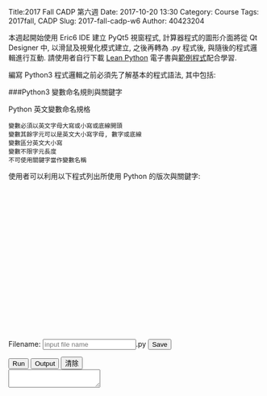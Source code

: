 Title:2017 Fall CADP 第六週
Date: 2017-10-20 13:30
Category: Course
Tags: 2017fall, CADP
Slug: 2017-fall-cadp-w6
Author: 40423204


本週起開始使用 Eric6 IDE 建立 PyQt5 視窗程式, 計算器程式的圖形介面將從 Qt Designer 中, 以滑鼠及視覺化模式建立, 之後再轉為 .py 程式後, 與隨後的程式邏輯進行互動. 請使用者自行下載 <a href="https://link.springer.com/book/10.1007/978-1-4842-2385-7">Lean Python</a> 電子書與<a href="https://github.com/Apress/lean-python">範例程式</a>配合學習.

<!-- PELICAN_END_SUMMARY -->

<!-- 導入 FileSaver 與 filereader -->
<script type="text/javascript" src="./../ace/FileSaver.min.js"></script>
<script type="text/javascript" src="./../ace/filereader.js"></script>

<!-- 導入最新版的 Brython 標準程式庫 3.3.4 -->
<script type="text/javascript" src="./../data/Brython-3.3.4/brython_dist.js">
</script>

<!-- 導入平面機構模擬所需程式庫 -->

<!-- sylvester.js 為向量、矩陣與幾何程式庫 http://sylvester.jcoglan.com/ -->
<script src="./../data/sylvester/sylvester.js"></script>
<!-- PrairieDraw.js 為延伸 sylvester.js 的 html5 canvas 繪圖應用程式庫 https://github.com/martin70/PrairieDraw.js -->
<script src="./../data/sylvester/PrairieDraw.js"></script>
<style>
canvas {
    border: 1px solid black;
}
</style>

<!-- 啟動 Brython 時, 設定 pythonpath 為 data/py, 並將 script1.py 放入, 以便取代 3.2.9 之前版本的 script id 導入 -->
<script>
window.onload=function(){
brython({debug:1, pythonpath:['./../data/py']});
}
</script>

<!-- 以下執行 Brython 程式 -->

<script src="./../ace/ace.js" type="text/javascript" charset="utf-8"></script>
<script src="./../ace/ext-language_tools.js" type="text/javascript" charset="utf-8"></script>
<script src="./../ace/mode-python3.js" type="text/javascript" charset="utf-8"></script>
<script src="./../ace/snippets/python.js" type="text/javascript" charset="utf-8"></script>

<!-- 請注意, 這裡使用 Javascript 將 localStorage["py_src"] 中存在近端瀏覽器的程式碼, 由使用者決定存檔名稱-->

<script type="text/javascript">
function doSave(storage_id, filename){
    var blob = new Blob([localStorage[storage_id]], {type: "text/plain;charset=utf-8"});
    filename = document.getElementById(filename).value
    saveAs(blob, filename+".py");
}
</script>

編寫 Python3 程式邏輯之前必須先了解基本的程式語法, 其中包括:

###Python3 變數命名規則與關鍵字

Python 英文變數命名規格

    變數必須以英文字母大寫或小寫或底線開頭
    變數其餘字元可以是英文大小寫字母, 數字或底線
    變數區分英文大小寫
    變數不限字元長度
    不可使用關鍵字當作變數名稱

使用者可以利用以下程式列出所使用 Python 的版次與關鍵字:

<!-- 印出版次與關鍵字程式 -->

<script type="text/python3">
from browser import document as doc
import ace

# Brython 3.3.4 內建的 container 名稱為  'container' 且 turtle 輸出為 svg 必須使用 div 訂定 id
Ace = ace.Editor(editor_id="kw_editor", console_id="kw_console", container_id="kw__container", storage_id="kw_py_src" )

Ace.editor.setValue('''# 導入 sys 模組
import sys
# 導入 keyword 模組
import keyword

# 利用 sys 模組中的 version_info 印出 Python 版次
print("Python version: ", sys.version_info)
# 利用 keyword 模組中的 kwlist 印出關鍵字
print("Python keywords: ", keyword.kwlist)
''')
Ace.editor.scrollToRow(0)
Ace.editor.gotoLine(0)

# 執行程式, 顯示輸出結果與清除輸出結果及對應按鈕綁定
doc['kw_run'].bind('click', Ace.run)
doc['kw_show_console'].bind('click', Ace.show_console)
doc['kw_clear_console'].bind('click', Ace.clear_console)
</script>

<!-- 用來顯示程式碼的 editor 區域 -->

<div id="kw_editor" style="width:600px;height:300px;"></div>

<!-- 以下的表單與按鈕與前面的 Javascript doSave 函式以及 FileSaver.min.js 互相配合 -->

<form>
    <label>Filename: <input type="text" id="kw_filename" placeholder="input file name"/>.py</label>
    <input type="submit" value="Save" onclick="doSave('kw_py_src', 'kw_filename');"/>
</form>
<button id="kw_run">Run</button>
<button id="kw_show_console">Output</button>
<button id="kw_clear_console">清除</button>
<div style="width:100%;height:100%;">
<textarea id="kw_console" autocomplete="off"></textarea>
</div>

Python3 的程式關鍵字, 使用者命名變數時, 必須避開下列保留字.

Python keywords:  ['False', 'None', 'True', 'and', 'as', 'assert', 'break', 'class', 'continue', 'def', 'del', 'elif', 'else', 'except', 'finally', 'for', 'from', 'global', 'if', 'import', 'in', 'is', 'lambda', 'nonlocal', 'not', 'or', 'pass', 'raise', 'return', 'try', 'while', 'with', 'yield']

選擇好的變數名稱:

    使用有意義且適當長度的變數名稱， 例如: 使用 length 代表長度, 不要單獨使用 l 或 L, 也不要使用 this_is_the_length
    程式前後變數命名方式盡量一致, 例如: 使用 rect_length 或 RectLength
    用底線開頭的變數通常具有特殊意義

###print() 函式用法

print() 為 Python 程式語言中用來列印數值或字串的函式, 其中有 sep 變數定義分隔符號, ｓep 內定為 ",", end 變數則用來定義列印結尾的符號, end 內定為跳行符號.

###for 迴圈用法與 Python 的縮排規定

重複迴圈用法, 使用者可以透過下列程式編輯區練習 for 迴圈與 print() 函式的用法.

<script type="text/python3">
from browser import document as doc
import ace

Ace = ace.Editor(editor_id="editor", console_id="console", container_id="first_container", storage_id="py_src" )

Ace.editor.setValue('''#ex1 簡單的 for 迴圈範例
for i in range(10):
    print(i)
''')
Ace.editor.scrollToRow(0)
Ace.editor.gotoLine(0)

# 執行程式, 顯示輸出結果與清除輸出結果及對應按鈕綁定
doc['run'].bind('click', Ace.run)
doc['show_console'].bind('click', Ace.show_console)
doc['clear_console'].bind('click', Ace.clear_console)
</script>

<!-- 用來顯示程式碼的 editor 區域 -->

<div id="editor" style="width:600px;height:300px;"></div>

<!-- 以下的表單與按鈕與前面的 Javascript doSave 函式以及 FileSaver.min.js 互相配合 -->

<form>
    <label>Filename: <input type="text" id="filename" placeholder="input file name"/>.py</label>
    <input type="submit" value="Save" onclick="doSave('py_src', 'filename');"/>
</form>
<button id="run">Run</button>
<button id="show_console">Output</button>
<button id="clear_console">清除</button>
<div style="width:100%;height:100%;">
<textarea id="console" autocomplete="off"></textarea>
</div>

<!-- 以下置入 brython turtle 繪圖程式段, 但是各畫布必須使用不同名稱 -->

下列的 Brython turtle 網際繪圖程式僅提供參考, 可以用來練習 Python3 程式語法.

<script type="text/python3">
from browser import document as doc
import ace

Ace = ace.Editor(editor_id="turtle_editor", console_id="turtle_console", container_id="container", storage_id="turtle_py_src" )

Ace.editor.setValue('''import turtle
t=turtle.Turtle()

t.penup()
t.left(45)
t.backward(125)
t.right(45)
t.pendown()

for c in ['red', 'green', 'yellow', 'blue']:
    t.color(c)
    t.forward(75)
    t.left(90)

t1=turtle.Turtle("turtle")
t1.penup()

t1.pendown()
t1.width(3)
for c in ['red', 'blue', 'yellow', 'green', 'purple', 'brown']:
    t1.color(c)
    t1.forward(50)
    t1.left(60)

t1.penup()
t1.left(60)
t1.backward(120)

t1.pendown()
t1.color('red')
t1.write("I love Brython!!")

turtle._Screen().end()
''')

Ace.editor.scrollToRow(0)
Ace.editor.gotoLine(0)

doc['turtle_run'].bind('click', Ace.run)
doc['turtle_show_console'].bind('click', Ace.show_console)
doc['turtle_clear_console'].bind('click', Ace.clear_console)
doc['turtle_clear_container'].bind('click', Ace.clear_container)
</script>

<div id="turtle_editor" style="width:600px;height:300px;"></div>

<!-- 以下的表單與按鈕與前面的 Javascript doSave 函式以及 FileSaver.min.js 互相配合 -->

<form>
    <label>Filename: <input type="text" id="turtle_filename" placeholder="input file name"/>.py</label>
    <input type="submit" value="Save" onclick="doSave('tutle_py_src', 'turtle_filename');"/>
</form>
<button id="turtle_run">Run</button>
<button id="turtle_show_console">Output</button>
<button id="turtle_clear_console">清除</button>
<button id="turtle_clear_container">清除畫布</button>
<div style="width:100%;height:100%;">
<textarea id="turtle_console" autocomplete="off"></textarea>
</div>

<!-- container 主要提供網際繪圖用之畫布 -->
<div id="container"></div>

###函式用法與呼叫

使用者可以利用下列程式, 練習 def 函式定義與呼叫的用法.

<script type="text/python3">
from browser import document as doc
import ace

Ace = ace.Editor(editor_id="fun_editor", console_id="fun_console", container_id="fun_container", storage_id="fun_py_src" )

Ace.editor.setValue('''# 定義函式
def square_of_x(x):
    return x*x

# 呼叫函式
y = square_of_x(3)
# 列印 y 對應內容
print(y)
''')
Ace.editor.scrollToRow(0)
Ace.editor.gotoLine(0)

# 執行程式, 顯示輸出結果與清除輸出結果及對應按鈕綁定
doc['fun_run'].bind('click', Ace.run)
doc['fun_show_console'].bind('click', Ace.show_console)
doc['fun_clear_console'].bind('click', Ace.clear_console)
</script>

<!-- 用來顯示程式碼的 editor 區域 -->

<div id="fun_editor" style="width:600px;height:300px;"></div>

<!-- 以下的表單與按鈕與前面的 Javascript doSave 函式以及 FileSaver.min.js 互相配合 -->

<form>
    <label>Filename: <input type="text" id="fun_filename" placeholder="input file name"/>.py</label>
    <input type="submit" value="Save" onclick="doSave('fun_py_src', 'fun_filename');"/>
</form>
<button id="fun_run">Run</button>
<button id="fun_show_console">Output</button>
<button id="fun_clear_console">清除</button>
<div style="width:100%;height:100%;">
<textarea id="fun_console" autocomplete="off"></textarea>
</div>

<!-- Brython 的網際繪圖 -->

以下網際繪圖程式, 僅提供參考.

<script type="text/python3">
from browser import document as doc
import ace

Ace = ace.Editor(editor_id="by_editor", console_id="by_console", container_id="by_container", storage_id="by_py_src" )

Ace.editor.setValue('''# First of all, the import of some libraries
from browser import document as doc
from browser import html

# All the elements will be inserted in the div with the "container" id
container = doc['by_container']

# We create a new div element
newdiv = html.DIV(id = "new-div")
# Now we add some style
newdiv.style = {"padding": "5px", 
               "backgroundColor": "#ADD8E6"}

# Now, lets add a table with a column with numbers and a
# column with a word on each cell
text = "Brython is really cool"
textlist = text.split()
table = html.TABLE()
for i, word in enumerate(textlist):
    table <= html.TR(html.TD(i + 1) + 
                     html.TD(word))
# Now we add some style to the table
table.style = {"padding": "5px", 
               "backgroundColor": "#aaaaaa",
               "width": "100%"}
# Now we add the table to the new div previously created
newdiv <= table + html.BR()

# a form? why not?
form = html.FORM()
input1 = html.INPUT(type="text", name="firstname", value="First name")
input2 = html.INPUT(type="text", name="lastname", value="Last name")
input3 = html.BUTTON("Button with no action!")
form <= input1 + html.BR() + input2 + html.BR() + input3

newdiv <= form + html.BR()

# Finally, we will add something more 'HTML5istic', a canvas with
# a color gradient in the newdiv previously created and below the form
canvas = html.CANVAS(width = 300, height = 300)
#canvas.style = {"width": "100%"}
ctx = canvas.getContext('2d')
ctx.rect(0, 0, 300, 300)
grd = ctx.createRadialGradient(150, 150, 10, 150, 150, 150)
grd.addColorStop(0, '#8ED6FF')
grd.addColorStop(1, '#004CB3')
ctx.fillStyle = grd
ctx.fill()

newdiv <= canvas
# And finally we append the newdiv element
# to the parent, in this case the div with the "container" id
container <= newdiv
''')
Ace.editor.scrollToRow(0)
Ace.editor.gotoLine(0)

# 執行程式, 顯示輸出結果與清除輸出結果及對應按鈕綁定
doc['by_run'].bind('click', Ace.run)
doc['by_show_console'].bind('click', Ace.show_console)
doc['by_clear_console'].bind('click', Ace.clear_console)
doc['by_clear_container'].bind('click', Ace.clear_container)
</script>

<!-- 用來顯示程式碼的 editor 區域 -->

<div id="by_editor" style="width:600px;height:300px;"></div>

<!-- 以下的表單與按鈕與前面的 Javascript doSave 函式以及 FileSaver.min.js 互相配合 -->

<form>
    <label>Filename: <input type="text" id="by_filename" placeholder="input file name"/>.py</label>
    <input type="submit" value="Save" onclick="doSave('by_py_src', 'by_filename');"/>
</form>
<button id="by_run">Run</button>
<button id="by_show_console">Output</button>
<button id="by_clear_console">清除</button>
<button id="by_clear_container">清除畫布</button>
<div style="width:100%;height:100%;">
<textarea id="by_console" autocomplete="off"></textarea>
</div>
<div id="by_container"></div>

<!-- Brython 動畫 -->

以下網際動態繪圖程式, 僅提供參考.

<script type="text/python3">
from browser import document as doc
import ace

Ace = ace.Editor(editor_id="clock_editor", console_id="clock_console", container_id="clock_container", storage_id="clock_py_src" )

Ace.editor.setValue('''# First of all, the import of some libraries
import time
import math
import datetime
from browser import document as doc
import browser.timer
from browser import html

sin,cos = math.sin,math.cos
width,height = 250,250 # canvas dimensions
ray = 100 # clock ray

# All the elements will be inserted in the div with the "container" id
container = doc['clock_container']

# We create a new div element
newdiv = html.DIV(id = "new-div")
# Now we add some style
newdiv.style = {"padding": "5px", 
               "backgroundColor": "#ADD8E6"}

canvas = html.CANVAS(width = width, height = height)
#canvas.style = {"width": "100%"}
ctx = canvas.getContext('2d')

def needle(angle,r1,r2,color="#000000"):
    # draw a needle at specified angle in specified color
    # r1 and r2 are percentages of clock ray
    x1 = width/2-ray*cos(angle)*r1
    y1 = height/2-ray*sin(angle)*r1
    x2 = width/2+ray*cos(angle)*r2
    y2 = height/2+ray*sin(angle)*r2
    ctx.beginPath()
    ctx.strokeStyle = color
    ctx.moveTo(x1,y1)
    ctx.lineTo(x2,y2)
    ctx.stroke()

def set_clock():
    # erase clock
    ctx.beginPath()
    ctx.fillStyle = "#FFF"
    ctx.arc(width/2,height/2,ray*0.89,0,2*math.pi)
    ctx.fill()
    
    # redraw hours
    show_hours()

    # print day
    now = datetime.datetime.now()
    day = now.day
    ctx.font = "bold 14px Arial"
    ctx.textAlign = "center"
    ctx.textBaseline = "middle"
    ctx.fillStyle="#FFF"
    ctx.fillText(day,width*0.7,height*0.5)

    # draw needles for hour, minute, seconds    
    ctx.lineWidth = 3
    hour = now.hour%12 + now.minute/60
    angle = hour*2*math.pi/12 - math.pi/2
    needle(angle,0.05,0.5)
    minute = now.minute
    angle = minute*2*math.pi/60 - math.pi/2
    needle(angle,0.05,0.85)
    ctx.lineWidth = 1
    second = now.second+now.microsecond/1000000
    angle = second*2*math.pi/60 - math.pi/2
    needle(angle,0.05,0.85,"#FF0000") # in red
    
browser.timer.set_interval(set_clock,100)

ctx.beginPath()
ctx.lineWidth = 10
ctx.arc(width/2,height/2,ray,0,2*math.pi)
ctx.stroke()

for i in range(60):
    ctx.lineWidth = 1
    if i%5 == 0:
        ctx.lineWidth = 3
    angle = i*2*math.pi/60 - math.pi/3
    x1 = width/2+ray*cos(angle)
    y1 = height/2+ray*sin(angle)
    x2 = width/2+ray*cos(angle)*0.9
    y2 = height/2+ray*sin(angle)*0.9
    ctx.beginPath()
    ctx.moveTo(x1,y1)
    ctx.lineTo(x2,y2)
    ctx.stroke()

def show_hours():
    ctx.beginPath()
    ctx.arc(width/2,height/2,ray*0.05,0,2*math.pi)
    ctx.fillStyle = "#000"
    ctx.fill()
    for i in range(1,13):
        angle = i*math.pi/6-math.pi/2
        x3 = width/2+ray*cos(angle)*0.75
        y3 = height/2+ray*sin(angle)*0.75
        ctx.font = "20px Arial"
        ctx.textAlign = "center"
        ctx.textBaseline = "middle"
        ctx.fillText(i,x3,y3)
    # cell for day
    ctx.fillStyle = "#000"
    ctx.fillRect(width*0.65,height*0.47,width*0.1,height*0.06)

show_hours()
set_clock()

newdiv <= canvas
# And finally we append the newdiv element
# to the parent, in this case the div with the "container" id
container <= newdiv
''')
Ace.editor.scrollToRow(0)
Ace.editor.gotoLine(0)

# 執行程式, 顯示輸出結果與清除輸出結果及對應按鈕綁定
doc['clock_run'].bind('click', Ace.run)
doc['clock_show_console'].bind('click', Ace.show_console)
doc['clock_clear_console'].bind('click', Ace.clear_console)
doc['clock_clear_container'].bind('click', Ace.clear_container)
</script>

<!-- 用來顯示程式碼的 editor 區域 -->

<div id="clock_editor" style="width:600px;height:300px;"></div>

<!-- 以下的表單與按鈕與前面的 Javascript doSave 函式以及 FileSaver.min.js 互相配合 -->

<form>
    <label>Filename: <input type="text" id="clock_filename" placeholder="input file name"/>.py</label>
    <input type="submit" value="Save" onclick="doSave('clock_py_src', 'clock_filename');"/>
</form>
<button id="clock_run">Run</button>
<button id="clock_show_console">Output</button>
<button id="clock_clear_console">清除</button>
<button id="clock_clear_container">清除畫布</button>
<div style="width:100%;height:100%;">
<textarea id="clock_console" autocomplete="off"></textarea>
</div>
<div id="clock_container"></div>

###基本物件導向與案例

Python 採用類別 (class) 將案例變數 (instance variables) 與案例方法 (instance methods) 包在一起, 並用來定義一種物件 (object).

物件導向具有封裝 (encapsulation) , 繼承 (inheritance) 與多形 ( polymorphism) 等三種特性.

<!-- oop 範例 -->

使用者可以利用下列程式練習 Python3 物件的定義與應用.

<script type="text/python3">
from browser import document as doc
import ace

Ace = ace.Editor(editor_id="oop1_editor", console_id="oop1_console", container_id="oop1_container", storage_id="oop1_py_src" )

Ace.editor.setValue('''# Robot class 定義
class Robot(object):
    def __init__(self, name, by):
        self._name = name
        self._build_year = by

    @property
    def name(self):
        return self._name

    @name.setter
    def name(self, newname):
        self._name = name

    @property
    def build_year(self):
        return self._build_year

    @build_year.setter
    def build_year(self, newby):
        self._build_year = newby

x = Robot("bob", 1993)
x.build_year = 1993
print(x.name)
print(x.build_year)
''')
Ace.editor.scrollToRow(0)
Ace.editor.gotoLine(0)

# 執行程式, 顯示輸出結果與清除輸出結果及對應按鈕綁定
doc['oop1_run'].bind('click', Ace.run)
doc['oop1_show_console'].bind('click', Ace.show_console)
doc['oop1_clear_console'].bind('click', Ace.clear_console)
</script>

<!-- 用來顯示程式碼的 editor 區域 -->

<div id="oop1_editor" style="width:600px;height:300px;"></div>

<!-- 以下的表單與按鈕與前面的 Javascript doSave 函式以及 FileSaver.min.js 互相配合 -->

<form>
    <label>Filename: <input type="text" id="oop1_filename" placeholder="input file name"/>.py</label>
    <input type="submit" value="Save" onclick="doSave('oop1_py_src', 'oop1_filename');"/>
</form>
<button id="oop1_run">Run</button>
<button id="oop1_show_console">Output</button>
<button id="oop1_clear_console">清除</button>
<div style="width:100%;height:100%;">
<textarea id="oop1_console" autocomplete="off"></textarea>
</div>

<!-- 必須處理重複執行後機構模擬產生錯誤的問題 -->

以下平面機構動態模擬程式, 僅提供參考.

<script type="text/python3">
from browser import document as doc
import ace

Ace = ace.Editor(editor_id="link_editor", console_id="link_console", container_id="fourbar", storage_id="link_py_src" )

Ace.editor.setValue('''# 導入所需模組
from browser import document as doc
from browser import window
from browser import timer
from browser import html
import math
 
# 利用 window 擷取 PrairieDraw 程式庫變數物件, 然後以 new 方法轉為 Brython 變數
pdraw = window.PrairieDraw.new
# 利用 window 擷取 PrairieDrawAnim 程式庫變數物件, 然後以 new 方法轉為 Brython 變數
PrairieDrawAnim = window.PrairieDrawAnim.new
 
# 利用 window 擷取 sylvester 程式庫變數物件 Vector, 並將其 create 方法直接轉為 Brython 變數
# 在 sylvester 中的 $V 簡化變數無法直接在 Brython 程式中引用
vector = window.Vector.create
 
# 在 "fourbar" 畫布中建立 panim 動態模擬案例
panim = PrairieDrawAnim("fourbar")
 
# 平面連桿繪圖以 t = 0 起始
t = 0
# 控制轉動方向變數
direction = True
 
# 繪製不同 t 時間下的平面連桿
def draw():
    global t, direction, fast
    # 設定模擬繪圖範圍
    panim.setUnits(6, 6)
    # 設定箭頭線寬
    panim.setProp("arrowLineWidthPx",2)
 
    # 起始變數設定
    omega = 1
    length_bar1 = 1
    length_bar2 = 26/18
    length_bar3 = 2
    length_base = 40/18
    time = 0
 
    # 畫出地面直線
    G = vector([0, -0.5])
    panim.ground(G, vector([0, 1]), 10)
 
    # 連桿長度與角度計算
    A = t*omega # "theta"
    AD = length_bar1 #length of left bar
    AB = length_base #distance between two stationary pivots
    BC = length_bar3 #length of right bar
    CD = length_bar2 #length of middle bar
    BD = math.sqrt(AD*AD + AB*AB - 2*AD*AB*math.cos(A))
    C = math.acos((BC*BC + CD*CD - BD*BD)/(2*BC*CD))
    ABD = math.asin(CD * math.sin(C) / BD)
    DBC = math.asin(AD * math.sin(A) / BD)
    B = ABD + DBC
    D = math.pi - B - C
 
    # draw pivot
    pivot_left = vector([AB/-2, 0])
    pivot_right = vector([AB/2, 0])
    panim.pivot(vector([pivot_left.e(1), -0.5]), pivot_left, 0.5)
    panim.pivot(vector([pivot_right.e(1), -0.5]), pivot_right, 0.5)
 
    # 儲存轉換矩陣
    panim.save()
    #FIRST BAR
    panim.translate(pivot_left)
    panim.rotate(A)
    panim.rod(vector([0,0]), vector([AD,0]), 0.25)
    panim.point(vector([0,0]))
 
    #SECOND BAR
    panim.translate(vector([AD,0]))
    panim.rotate(A*-1)  #"undo" the original A rotation
    panim.rotate(D)     #rotate by D only
    panim.rod(vector([0,0]), vector([CD,0]), 0.25)
    panim.point(vector([0,0]))
 
    #THIRD BAR
    panim.translate(vector([CD,0]))
    panim.rotate(math.pi+C)
    panim.rod(vector([0,0]), vector([BC,0]), 0.25)
    panim.point(vector([0,0]))
    # 回復原先的轉換矩陣
    panim.restore()
 
    panim.point(vector([pivot_right.e(1), 0]))
    # 時間增量
    if direction == True:
        t += 0.08
    else:
        t += -0.08
 
# 先畫出 t = 0 的連桿機構
draw()
 
# 將 anim 設為 None
anim = None
 
def launchAnimation(ev):
    global anim
    # 初始啟動, anim 為 None
    if anim is None:
        # 每 0.08 秒執行一次 draw 函式繪圖
        anim = timer.set_interval(draw, 80)
        # 初始啟動後, 按鈕文字轉為"暫停"
        doc['power'].text = '暫停'
    elif anim == 'hold':
        # 當 anim 為 'hold' 表示曾經暫停後的啟動, 因此持續以 set_interval() 持續旋轉, 且將 power 文字轉為"暫停"
        anim = timer.set_interval(draw, 80)
        doc['power'].text = '暫停'
    else:
        # 初始啟動後, 使用者再按 power, 此時 anim 非 None 也不是 'hold', 因此會執行 clear_interval() 暫停
        # 且將 anim 變數設為 'hold', 且 power 文字轉為"繼續"
        timer.clear_interval(anim)
        anim = 'hold'
        doc['power'].text = '繼續'
 
def reverse(ev):
    global anim, direction
    # 當 anim 為 hold 時, 按鈕無效
    if anim != "hold":
        if direction == True:
            direction = False
        else:
            direction = True

doc["power"].bind("click", launchAnimation)
doc["reverse"].bind("click", reverse)
''')
Ace.editor.scrollToRow(0)
Ace.editor.gotoLine(0)

# 執行程式, 顯示輸出結果與清除輸出結果及對應按鈕綁定
doc['link_run'].bind('click', Ace.run)
doc['link_show_console'].bind('click', Ace.show_console)
doc['link_clear_console'].bind('click', Ace.clear_console)
</script>

<!-- 用來顯示程式碼的 editor 區域 -->

<div id="link_editor" style="width:600px;height:300px;"></div>

<!-- 以下的表單與按鈕與前面的 Javascript doSave 函式以及 FileSaver.min.js 互相配合 -->

<form>
    <label>Filename: <input type="text" id="link_filename" placeholder="input file name"/>.py</label>
    <input type="submit" value="Save" onclick="doSave('link_py_src', 'link_filename');"/>
</form>
<button id="link_run">Run</button>
<button id="link_show_console">Output</button>
<button id="link_clear_console">清除</button>
<button id="power">啟動</button>
<button id="reverse">反向</button>
<div style="width:100%;height:100%;">
<textarea id="link_console" autocomplete="off"></textarea>
</div>
<canvas id="fourbar" width="250" height="250"></canvas>

目前所在頁面, 分別利用 Brython 與 Ace.js 編輯器, 可直接在網誌中執行 Python3 程式, 基本架構為將 Brython 的標準輸出轉到特定 div 標註, 而 Ace.js 編輯器則設為與其內的程式碼相同長度, 但至多只會在頁面中顯示 20 行, 且編輯器內的程式碼使用 12 號字元.

ace.py 原始碼, 位於 data/py 目錄中, 將原先只能單一呼叫的函式改為物件, 可以在同一頁面中產生案例時, 透過各標註的 id 字串區分各段程式碼, 是本課程 Python3 物件導向程式的實際應用範例, 僅提供參考.

<pre class="brush: python">
import sys
import time
import traceback
import javascript

from browser import document as doc, window, alert

if hasattr(window, 'localStorage'):
    from browser.local_storage import storage
else:
    storage = None

class cOutput:

    def __init__(self, target):
        self.target = doc[target]

    def write(self, data):
        self.target.value += str(data)

class Editor():
    
    def __init__(self, editor_id, console_id, container_id, storage_id):
        self.editor_id = editor_id
        self.console_id = console_id
        self.container_id = container_id
        self.storage_id = storage_id
        self.output = ''

        try:
            self.editor = window.ace.edit(self.editor_id)
            session = self.editor.getSession()
            session.setMode("ace/mode/python")

            self.editor.setOptions({
             'enableLiveAutocompletion': True,
             'enableSnippets': True,
             'highlightActiveLine': False,
             'highlightSelectedWord': True,
             'autoScrollEditorIntoView': True,
             # 'maxLines': session.getLength() 可以根據程式長度設定 editor 列數
             # 設定讓使用者最多可以在畫面中顯示 20 行程式碼
             'maxLines': 20,
             'fontSize': '12pt'
            })
        except:
            from browser import html
            self.editor = html.TEXTAREA(rows=20, cols=70)
            doc[self.editor_id] &lt;= self.editor
            def get_value(): return self.editor.value
            def set_value(x): self.editor.value = x
            self.editor.getValue = get_value
            self.editor.setValue = set_value
            
    def run(self, *args):
        sys.stdout = cOutput(self.console_id)
        sys.stderr = cOutput(self.console_id)
        doc[self.console_id].value = ''
        src = self.editor.getValue()
        if storage is not None:
           storage[self.storage_id] = src

        t0 = time.perf_counter()
        try:
            #ns = {'__name__':'__main__'}
            # 以 self.editor_id 名稱執行程式
            ns = {'__name__': self.editor_id}
            exec(src, ns)
            state = 1
        except Exception as exc:
            traceback.print_exc(file=sys.stderr)
            state = 0
        self.output = doc[self.console_id].value

        print('&lt;completed in %6.2f ms&gt;' % ((time.perf_counter() - t0) * 1000.0))
        return state

    def show_console(self, ev):
        doc[self.console_id].value = self.output
        doc[self.console_id].cols = 60
        doc[self.console_id].rows = 10
        
    def clear_console(self, ev):
        doc[self.console_id].value = ""
        
    def clear_container(self, ev):
        doc[self.container_id].clear()

    # load a Python script
    def load_script(self, evt):
        _name = evt.target.value + '?foo=%s' % time.time()
        self.editor.setValue(open(_name).read())
</pre>